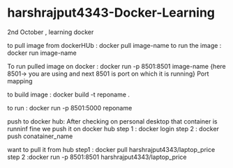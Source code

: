 # harshrajput4343-Docker-Learning
2nd October , learning docker 


 to pull image from dockerHUb : docker pull image-name
 to run the image             : docker run image-name

To run pulled image on docker : docker run -p 8501:8501 image-name  {here 8501-> you are using  and next 8501 is port on which it is running} Port mapping

to build image :        docker build -t reponame  .


to run         :        docker run -p 8501:5000 reponame 


push to docker hub: After checking on personal desktop that container is runninf fine we push it on docker hub
step 1 : docker login
step 2 : docker push conatainer_name

want to pull it from hub
step1 : docker pull harshrajput4343/laptop_price
step 2  :docker run -p 8501:8501 harshrajput4343/laptop_price

